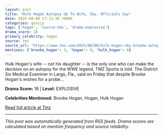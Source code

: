 ```yaml
---
layout: post
title: "Hulk Hogan Autopsy Up To Wife, Sky, Officials Say"
date: 2025-08-08 17:13:39 +0000
categories: gossip
tags: ['hogan', 'source-tmz', 'drama-explosive']
drama_score: 18
primary_celebrity: hogan
source: tmz
source_url: "https://www.tmz.com/2025/08/08/hulk-hogan-sky-brooke-autopsy/"
mentions: {'brooke_hogan': 3, 'hogan': 9, 'hulk_hogan': 6}
---
```


Hulk Hogan's wife -- not his daughter -- is the only one who can make the decision on an autopsy for the WWE legend, TMZ Sports is told. The District Six Medical Examiner in Largo, Fla., said on Friday that despite Brooke Hogan's wishes for a probe…

**Drama Score:** 18 | **Level:** EXPLOSIVE

**Celebrities Mentioned:** Brooke Hogan, Hogan, Hulk Hogan

[Read full article at Tmz](https://www.tmz.com/2025/08/08/hulk-hogan-sky-brooke-autopsy/)

---
*This post was automatically generated from RSS feeds. Drama scores are calculated based on mention frequency and source reliability.*
